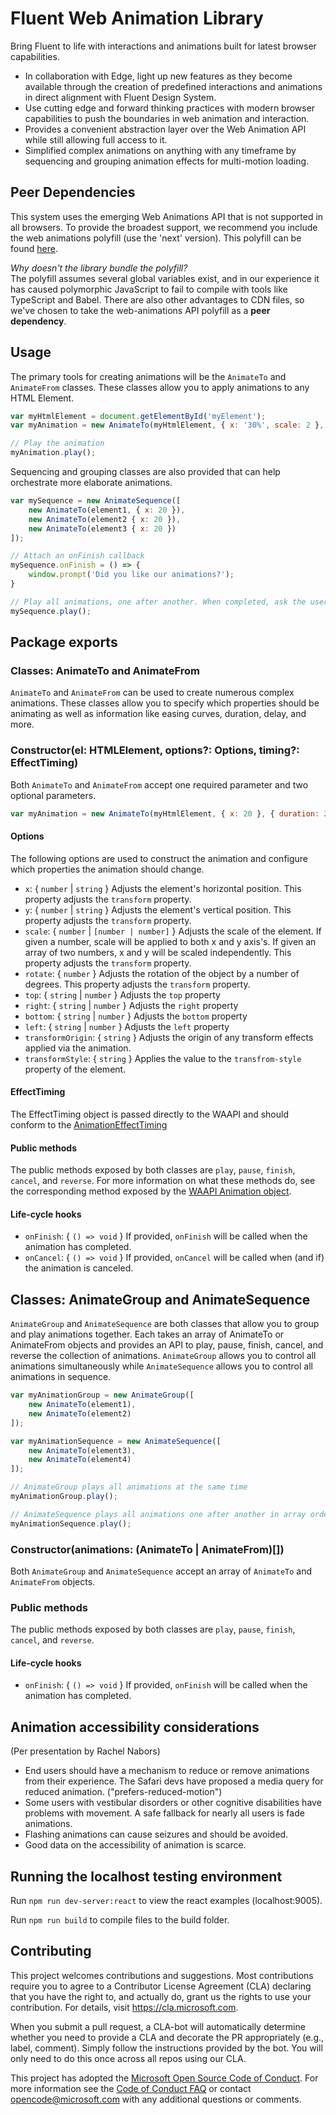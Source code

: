 # Fluent Web Animation Library
Bring Fluent to life with interactions and animations built for latest browser capabilities.

* In collaboration with Edge, light up new features as they become available through the creation of predefined interactions and animations in direct alignment with Fluent Design System.
* Use cutting edge and forward thinking practices with modern browser capabilities to push the boundaries in web animation and interaction.
* Provides a convenient abstraction layer over the Web Animation API while still allowing full access to it.
* Simplified complex animations on anything with any timeframe by sequencing and grouping animation effects for multi-motion loading.

## Peer Dependencies
This system uses the emerging Web Animations API that is not supported in all browsers. To provide the broadest support, we recommend you include the web animations polyfill (use the 'next' version). This polyfill can be found [here](https://cdnjs.com/libraries/web-animations).

*Why doesn't the library bundle the polyfill?*  
The polyfill assumes several global variables exist, and in our experience it has caused polymorphic JavaScript to fail to compile with tools like TypeScript and Babel. There are also other advantages to CDN files, so we've chosen to take the web-animations API polyfill as a **peer dependency**.

## Usage
The primary tools for creating animations will be the `AnimateTo` and `AnimateFrom` classes. These classes allow you to apply animations to any HTML Element.

```javascript
var myHtmlElement = document.getElementById('myElement');
var myAnimation = new AnimateTo(myHtmlElement, { x: '30%', scale: 2 }, { duration: 300, delay: 20 });

// Play the animation
myAnimation.play();
```

Sequencing and grouping classes are also provided that can help orchestrate more elaborate animations.

```javascript
var mySequence = new AnimateSequence([
    new AnimateTo(element1, { x: 20 }),
    new AnimateTo(element2 { x: 20 }),
    new AnimateTo(element3 { x: 20 })
]);

// Attach an onFinish callback
mySequence.onFinish = () => {
    window.prompt('Did you like our animations?');
}

// Play all animations, one after another. When completed, ask the user if they liked the animation sequence.
mySequence.play();
```

## Package exports
### Classes: AnimateTo and AnimateFrom
`AnimateTo` and `AnimateFrom` can be used to create numerous complex animations. These classes allow you to specify which properties should be animating as well as information like easing curves, duration, delay, and more.

### Constructor(el: HTMLElement, options?: Options, timing?: EffectTiming)
Both `AnimateTo` and `AnimateFrom` accept one required parameter and two optional parameters.

```javascript
var myAnimation = new AnimateTo(myHtmlElement, { x: 20 }, { duration: 250 });
```

#### Options
The following options are used to construct the animation and configure which properties the animation should change.

- `x`: { `number` | `string` } Adjusts the element's horizontal position. This property adjusts the `transform` property.
- `y`: { `number` | `string` } Adjusts the element's vertical position. This property adjusts the `transform` property.
- `scale`: { `number` | `[number | number]` } Adjusts the scale of the element. If given a number, scale will be applied to both x and y axis's. If given an array of two numbers, x and y will be scaled independently. This property adjusts the `transform` property. 
- `rotate`: { `number` } Adjusts the rotation of the object by a number of degrees. This property adjusts the `transform` property.
- `top`: { `string` | `number` } Adjusts the `top` property
- `right`: { `string` | `number` } Adjusts the `right` property
- `bottom`: { `string` | `number` } Adjusts the `bottom` property
- `left`: { `string` | `number` } Adjusts the `left` property
- `transformOrigin`: { `string` } Adjusts the origin of any transform effects applied via the animation.
- `transformStyle`: { `string` } Applies the value to the `transfrom-style` property of the element.

#### EffectTiming
The EffectTiming object is passed directly to the WAAPI and should conform to the [AnimationEffectTiming](https://developer.mozilla.org/en-US/docs/Web/API/AnimationEffectTiming)


#### Public methods
The public methods exposed by both classes are `play`, `pause`, `finish`, `cancel`, and `reverse`. For more information on what these methods do, see the corresponding method exposed by the [WAAPI Animation object](https://developer.mozilla.org/en-US/docs/Web/API/Animation).

#### Life-cycle hooks
- `onFinish`: { `() => void` } If provided, `onFinish` will be called when the animation has completed.
- `onCancel`: { `() => void` } If provided, `onCancel` will be called when (and if) the animation is canceled.

## Classes: AnimateGroup and AnimateSequence
`AnimateGroup` and `AnimateSequence` are both classes that allow you to group and play animations together. Each takes an array of AnimateTo or AnimateFrom objects and provides an API to play, pause, finish, cancel, and reverse the collection of animations. `AnimateGroup` allows you to control all animations simultaneously while `AnimateSequence` allows you to control all animations in sequence.

```javascript
var myAnimationGroup = new AnimateGroup([
    new AnimateTo(element1),
    new AnimateTo(element2)
]);

var myAnimationSequence = new AnimateSequence([
    new AnimateTo(element3),
    new AnimateTo(element4)
]);

// AnimateGroup plays all animations at the same time
myAnimationGroup.play();

// AnimateSequence plays all animations one after another in array order
myAnimationSequence.play();
```
### Constructor(animations: (AnimateTo | AnimateFrom)[])
Both `AnimateGroup` and `AnimateSequence` accept an array of `AnimateTo` and `AnimateFrom` objects.

### Public methods
The public methods exposed by both classes are `play`, `pause`, `finish`, `cancel`, and `reverse`.

#### Life-cycle hooks
- `onFinish`: { `() => void` } If provided, `onFinish` will be called when the animation has completed.

## Animation accessibility considerations
(Per presentation by Rachel Nabors)
- End users should have a mechanism to reduce or remove animations from their experience. The Safari devs have proposed a media query for reduced animation. ("prefers-reduced-motion")
- Some users with vestibular disorders or other cognitive disabilities have problems with movement. A safe fallback for nearly all users is fade animations.
- Flashing animations can cause seizures and should be avoided.
- Good data on the accessibility of animation is scarce.

## Running the localhost testing environment
Run `npm run dev-server:react` to view the react examples (localhost:9005).

Run `npm run build` to compile files to the build folder.

## Contributing

This project welcomes contributions and suggestions.  Most contributions require you to agree to a
Contributor License Agreement (CLA) declaring that you have the right to, and actually do, grant us
the rights to use your contribution. For details, visit https://cla.microsoft.com.

When you submit a pull request, a CLA-bot will automatically determine whether you need to provide
a CLA and decorate the PR appropriately (e.g., label, comment). Simply follow the instructions
provided by the bot. You will only need to do this once across all repos using our CLA.

This project has adopted the [Microsoft Open Source Code of Conduct](https://opensource.microsoft.com/codeofconduct/).
For more information see the [Code of Conduct FAQ](https://opensource.microsoft.com/codeofconduct/faq/) or
contact [opencode@microsoft.com](mailto:opencode@microsoft.com) with any additional questions or comments.

